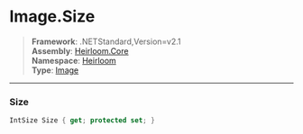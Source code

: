 # Image.Size

> **Framework**: .NETStandard,Version=v2.1  
> **Assembly**: [Heirloom.Core][0]  
> **Namespace**: [Heirloom][0]  
> **Type**: [Image][1]  

--------------------------------------------------------------------------------

### Size

```cs
IntSize Size { get; protected set; }
```

[0]: ..\Heirloom.Core.md
[1]: Heirloom.Image.md
